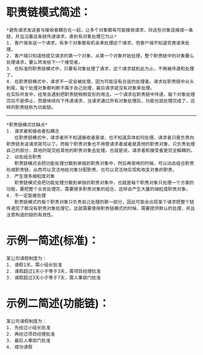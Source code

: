 ﻿# 职责链模式简述：
    *避免请求发送者与接收者耦合在一起，让多个对象都有可能接收请求，将这些对象连接成一条链，并且沿着这条链传递请求，直到有对象处理它为止*
	1. 客户端发送一个请求，有多个对象都有机会来处理这个请求，但客户端不知道究竟谁来处理。
    2. 客户端只知道他提交请求的第一个对象，从第一个对象开始处理，整个职责链中的对象要么处理请求，要么转发给下一个接受者。
    3. 在标准的职责链模式中，只要有对象处理了请求，这个请求就到此为止，不再被传递和处理了。
    4. 在职责链模式中，请求不一定会被处理，因为可能没有合适的处理者。请求在职责链中从头到尾，每个处理对象都判断不属于自己处理，最后请求就没有对象来处理。
    在实际开发中，经常会遇到把职责链稍稍变形的用法。一个请求在职责链中传递，每个对象处理完后不是停止，而是继续向下传递请求，当请求通过所有对象处理后，功能也就处理完成了，这样的职责链称为功能链。
-------------------------
	*职责链模式优缺点*
    1. 请求者和接收者松耦合
       在职责链模式中，请求者并不知道接收者是谁，也不知道具体如何处理，请求者只是负责向职责链发送请求就可以了。而每个职责对象也不用管请求者或者是其他的职责对象，只负责处理自己的部分，其他的就交给其他的职责对象去处理。也就是说，请求者和接受者是完全解耦的。
    2. 动态组合职责
       职责链模式会把功能处理分散到单独的职责对象中，然后再使用的时候，可以动态组合职责形成职责链，从而可以灵活地给对象分配职责，也可以灵活地实现和改变对象的职责。
    3. 产生很多细粒度对象
       职责链模式会把功能处理分散到单独的职责对象中，也就是每个职责对象只处理一个方面的功能，要把整个业务处理完，需要很多职责对象的组合，这样会产生大量的细粒度职责对象。
    4. 不一定能被处理
       职责链模式的每个职责对象只负责自己处理的那一部分，因此可能会出现某个请求把整个链传递完了都没有职责对象处理它。这就需要使用职责链模式的时候，需要提供默认的处理，并且注意构造的链的有效性。
# 示例一简述(标准)：
    某公司请假制度为：
    1. 请假1天，需小组长批准
    2. 请假超过1天小于等于3天，需项目经理批准
    3. 请假超过3天小于等于7天，需人事部门批准
# 示例二简述(功能链)：
    某公司请假制度为：
    1. 先经过小组长批准
    2. 再经过项目经理批准
    3. 最后人事部门批准
    4. 成功请假
